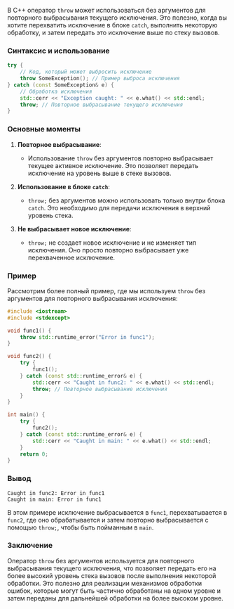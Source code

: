 В C++ оператор `throw` может использоваться без аргументов для повторного выбрасывания текущего исключения. Это полезно, когда вы хотите перехватить исключение в блоке `catch`, выполнить некоторую обработку, и затем передать это исключение выше по стеку вызовов.

### Синтаксис и использование

```cpp
try {
    // Код, который может выбросить исключение
    throw SomeException(); // Пример выброса исключения
} catch (const SomeException& e) {
    // Обработка исключения
    std::cerr << "Exception caught: " << e.what() << std::endl;
    throw; // Повторное выбрасывание текущего исключения
}
```

### Основные моменты

1. **Повторное выбрасывание**:
   - Использование `throw` без аргументов повторно выбрасывает текущее активное исключение. Это позволяет передать исключение на уровень выше в стеке вызовов.

2. **Использование в блоке `catch`**:
   - `throw;` без аргументов можно использовать только внутри блока `catch`. Это необходимо для передачи исключения в верхний уровень стека.

3. **Не выбрасывает новое исключение**:
   - `throw;` не создает новое исключение и не изменяет тип исключения. Оно просто повторно выбрасывает уже перехваченное исключение.

### Пример

Рассмотрим более полный пример, где мы используем `throw` без аргументов для повторного выбрасывания исключения:

```cpp
#include <iostream>
#include <stdexcept>

void func1() {
    throw std::runtime_error("Error in func1");
}

void func2() {
    try {
        func1();
    } catch (const std::runtime_error& e) {
        std::cerr << "Caught in func2: " << e.what() << std::endl;
        throw; // Повторное выбрасывание исключения
    }
}

int main() {
    try {
        func2();
    } catch (const std::runtime_error& e) {
        std::cerr << "Caught in main: " << e.what() << std::endl;
    }
    return 0;
}
```

### Вывод

```
Caught in func2: Error in func1
Caught in main: Error in func1
```

В этом примере исключение выбрасывается в `func1`, перехватывается в `func2`, где оно обрабатывается и затем повторно выбрасывается с помощью `throw;`, чтобы быть пойманным в `main`.

### Заключение

Оператор `throw` без аргументов используется для повторного выбрасывания текущего исключения, что позволяет передать его на более высокий уровень стека вызовов после выполнения некоторой обработки. Это полезно для реализации механизмов обработки ошибок, которые могут быть частично обработаны на одном уровне и затем переданы для дальнейшей обработки на более высоком уровне.